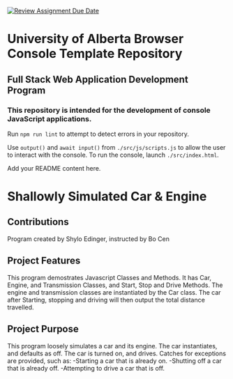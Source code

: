 [![Review Assignment Due Date](https://classroom.github.com/assets/deadline-readme-button-22041afd0340ce965d47ae6ef1cefeee28c7c493a6346c4f15d667ab976d596c.svg)](https://classroom.github.com/a/qIWAUqru)
# University of Alberta Browser Console Template Repository
## Full Stack Web Application Development Program
### This repository is intended for the development of console JavaScript applications.

Run `npm run lint` to attempt to detect errors in your repository.

Use `output()` and `await input()` from `./src/js/scripts.js` to allow the user to interact with the console.
To run the console, launch `./src/index.html`.

Add your README content here.
# Shallowly Simulated Car & Engine
## Contributions
Program created by Shylo Edinger, instructed by Bo Cen
## Project Features
This program demostrates Javascript Classes and Methods. It has Car, Engine, and Transmission Classes, and Start, Stop and Drive Methods.
The engine and transmission classes are instantiated by the Car class.
The car after Starting, stopping and driving will then output the total distance travelled.
## Project Purpose
This program loosely simulates a car and its engine.
The car instantiates, and defaults as off. The car is turned on, and drives.
Catches for exceptions are provided, such as:
-Starting a car that is already on.
-Shutting off a car that is already off.
-Attempting to drive a car that is off.